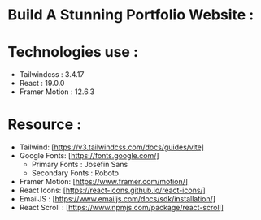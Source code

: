 # Build A Stunning Portfolio Website :

# Technologies use :

- Tailwindcss : 3.4.17
- React : 19.0.0
- Framer Motion : 12.6.3

# Resource :

- Tailwind: [https://v3.tailwindcss.com/docs/guides/vite]
- Google Fonts: [https://fonts.google.com/]
  - Primary Fonts : Josefin Sans
  - Secondary Fonts : Roboto
- Framer Motion: [https://www.framer.com/motion/]
- React Icons: [https://react-icons.github.io/react-icons/]
- EmailJS : [https://www.emailjs.com/docs/sdk/installation/]
- React Scroll : [https://www.npmjs.com/package/react-scroll]
